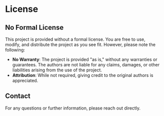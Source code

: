 # License

## No Formal License

This project is provided without a formal license. You are free to use, modify, and distribute the project as you see fit. However, please note the following:

- **No Warranty**: The project is provided "as is," without any warranties or guarantees. The authors are not liable for any claims, damages, or other liabilities arising from the use of the project.
- **Attribution**: While not required, giving credit to the original authors is appreciated.

## Contact

For any questions or further information, please reach out directly.
